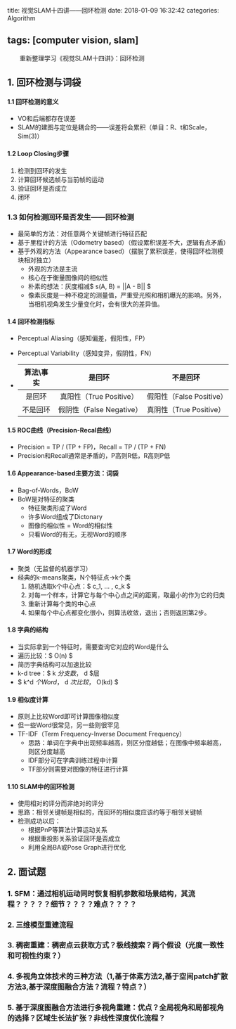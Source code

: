 title: 视觉SLAM十四讲——回环检测
date: 2018-01-09 16:32:42
categories: Algorithm

tags: [computer vision, slam]
---
　　重新整理学习《视觉SLAM十四讲》：回环检测
<!-- more -->

## 1. 回环检测与词袋

#### 1.1 回环检测的意义

- VO和后端都存在误差
- SLAM的建图与定位是耦合的——误差将会累积（单目：R、t和Scale，Sim(3)）

#### 1.2 Loop Closing步骤

1. 检测到回环的发生
2. 计算回环候选帧与当前帧的运动
3. 验证回环是否成立
4. 闭环

### 1.3 如何检测回环是否发生——回环检测

- 最简单的方法：对任意两个关键帧进行特征匹配
- 基于里程计的方法（Odometry based）（假设累积误差不大，逻辑有点矛盾）
- 基于外观的方法（Appearance based）（摆脱了累积误差，使得回环检测模块相对独立）
  - 外观的方法是主流
  - 核心在于衡量图像间的相似性
  - 朴素的想法：灰度相减$ s(A, B) = ||A - B|| $
  - 像素灰度是一种不稳定的测量值，严重受光照和相机曝光的影响。另外，当相机视角发生少量变化时，会有很大的差异值。

#### 1.4 回环检测指标

- Perceptual Aliasing（感知偏差，假阳性，FP）

- Perceptual Variability（感知变异，假阴性，FN）

- | 算法\事实 |          是回环          |         不是回环         |
  | :-------: | :----------------------: | :----------------------: |
  |  是回环   | 真阳性（True Positive）  | 假阳性（False Positive） |
  | 不是回环  | 假阴性（False Negative） | 真阴性（True Positive）  |

#### 1.5 ROC曲线（Precision-Recal曲线）

- Precision = TP / (TP + FP)，Recall = TP / (TP + FN)
- Precision和Recall通常是矛盾的，P高则R低，R高则P低

#### 1.6 Appearance-based主要方法：词袋

- Bag-of-Words，BoW
- BoW是对特征的聚类
  - 特征聚类形成了Word
  - 许多Word组成了Dictonary
  - 图像的相似性 = Word的相似性
  - 只看Word的有无，无视Word的顺序

#### 1.7 Word的形成

- 聚类（无监督的机器学习）
- 经典的k-means聚类，N个特征点->k个类
  1. 随机选取k个中心点：$ c_1, … , c_k $
  2. 对每一个样本，计算它与每个中心点之间的距离，取最小的作为它的归类
  3. 重新计算每个类的中心点
  4. 如果每个中心点都变化很小，则算法收敛，退出；否则返回第2步。

#### 1.8 字典的结构

- 当实际拿到一个特征时，需要查询它对应的Word是什么
- 遍历比较：$ O(n) $
- 简历字典结构可以加速比较
- k-d tree：$ k $分支数，$ d $层
- $ k^d $个Word，$ d $次比较，$ O(kd) $

#### 1.9 相似度计算

- 原则上比较Word即可计算图像相似度
- 但一些Word很常见，另一些则很罕见
- TF-IDF（Term Frequency-Inverse Document Frequency）
  - 思路：单词在字典中出现频率越高，则区分度越低；在图像中频率越高，则区分度越高
  - IDF部分可在字典训练过程中计算
  - TF部分则需要对图像的特征进行计算

#### 1.10 SLAM中的回环检测

- 使用相对的评分而非绝对的评分
- 思路：相邻关键帧是相似的，而回环的相似度应该约等于相邻关键帧
- 检测成功以后：
  - 根据PnP等算法计算运动关系
  - 根据重投影关系验证回环是否成立
  - 利用全局BA或Pose Graph进行优化

## 2. 面试题

### 1. SFM：通过相机运动同时恢复相机参数和场景结构，其流程？？？？？细节？？？？难点？？？？
### 2. 三维模型重建流程
### 3. 稠密重建：稠密点云获取方式？极线搜索？两个假设（光度一致性和可视性约束？）
### 4. 多视角立体技术的三种方法（1,基于体素方法2,基于空间patch扩散方法3,基于深度图融合方法？流程？特点？）
### 5. 基于深度图融合方法进行多视角重建：优点？全局视角和局部视角的选择？区域生长法扩张？非线性深度优化流程？